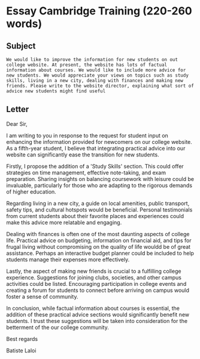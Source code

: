 # Essay Cambridge Training (220-260 words)

## Subject

```
We would like to improve the information for new students on out college website. At present, the website has lots of factual information about courses. We would like to include more advice for new students. We would appreciate your views on topics such as study skills, living in a new city, dealing with finances and making new friends. Please write to the website director, explaining what sort of advice new students might find useful
```

## Letter

Dear Sir,

I am writing to you in response to the request for student input on enhancing the information provided for newcomers on our college website. As a fifth-year student, I believe that integrating practical advice into our website can significantly ease the transition for new students.

Firstly, I propose the addition of a 'Study Skills' section. This could offer strategies on time management, effective note-taking, and exam preparation. Sharing insights on balancing coursework with leisure could be invaluable, particularly for those who are adapting to the rigorous demands of higher education.

Regarding living in a new city, a guide on local amenities, public transport, safety tips, and cultural hotspots would be beneficial. Personal testimonials from current students about their favorite places and experiences could make this advice more relatable and engaging.

Dealing with finances is often one of the most daunting aspects of college life. Practical advice on budgeting, information on financial aid, and tips for frugal living without compromising on the quality of life wouldd be of great assistance. Perhaps an interactive budget planner could be included to help students manage their expenses more effectively.

Lastly, the aspect of making new friends is crucial to a fulfilling college experience. Suggestions for joining clubs, societies, and other campus activities could be listed. Encouraging participation in college events and creating a forum for students to connect before arriving on campus would foster a sense of community.

In conclusion, while factual information about courses is essential, the addition of these practical advice sections would significantly benefit new students. I trust these suggestions will be taken into consideration for the betterment of the our college community.

Best regards

Batiste Laloi